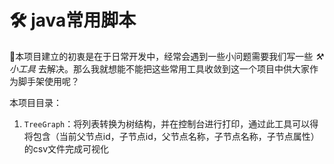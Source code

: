 # 🛠 java常用脚本

🍚本项目建立的初衷是在于日常开发中，经常会遇到一些小问题需要我们写一些 *⚒小工具* 去解决。那么我就想能不能把这些常用工具收敛到这一个项目中供大家作为脚手架使用呢？

本项目目录：

1. `TreeGraph`：将列表转换为树结构，并在控制台进行打印，通过此工具可以得将包含（当前父节点id，子节点id，父节点名称，子节点名称，子节点属性）的csv文件完成可视化

